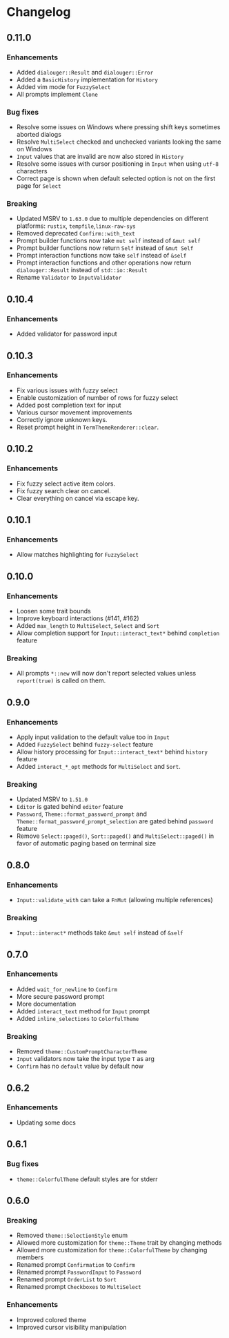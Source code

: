 # Changelog

## 0.11.0

### Enhancements

* Added `dialouger::Result` and `dialouger::Error`
* Added a `BasicHistory` implementation for `History`
* Added vim mode for `FuzzySelect`
* All prompts implement `Clone`

### Bug fixes

* Resolve some issues on Windows where pressing shift keys sometimes aborted dialogs
* Resolve `MultiSelect` checked and unchecked variants looking the same on Windows
* `Input` values that are invalid are now also stored in `History`
* Resolve some issues with cursor positioning in `Input` when using `utf-8` characters
* Correct page is shown when default selected option is not on the first page for `Select`

### Breaking

* Updated MSRV to `1.63.0` due to multiple dependencies on different platforms: `rustix`, `tempfile`,`linux-raw-sys`
* Removed deprecated `Confirm::with_text`
* Prompt builder functions now take `mut self` instead of `&mut self`
* Prompt builder functions now return `Self` instead of `&mut Self`
* Prompt interaction functions now take `self` instead of `&self`
* Prompt interaction functions and other operations now return `dialouger::Result` instead of `std::io::Result`
* Rename `Validator` to `InputValidator`

## 0.10.4

### Enhancements

* Added validator for password input

## 0.10.3

### Enhancements

* Fix various issues with fuzzy select
* Enable customization of number of rows for fuzzy select
* Added post completion text for input
* Various cursor movement improvements
* Correctly ignore unknown keys.
* Reset prompt height in `TermThemeRenderer::clear`.

## 0.10.2

### Enhancements

* Fix fuzzy select active item colors.
* Fix fuzzy search clear on cancel.
* Clear everything on cancel via escape key.

## 0.10.1

### Enhancements

* Allow matches highlighting for `FuzzySelect`

## 0.10.0

### Enhancements

* Loosen some trait bounds
* Improve keyboard interactions (#141, #162)
* Added `max_length` to `MultiSelect`, `Select` and `Sort`
* Allow completion support for `Input::interact_text*` behind `completion` feature

### Breaking

* All prompts `*::new` will now don't report selected values unless `report(true)` is called on them.

## 0.9.0

### Enhancements

* Apply input validation to the default value too in `Input`
* Added `FuzzySelect` behind `fuzzy-select` feature
* Allow history processing for `Input::interact_text*` behind `history` feature
* Added `interact_*_opt` methods for `MultiSelect` and `Sort`.

### Breaking

* Updated MSRV to `1.51.0`
* `Editor` is gated behind `editor` feature
* `Password`, `Theme::format_password_prompt` and `Theme::format_password_prompt_selection` are gated behind `password` feature
* Remove `Select::paged()`, `Sort::paged()` and `MultiSelect::paged()` in favor of automatic paging based on terminal size

## 0.8.0

### Enhancements

* `Input::validate_with` can take a `FnMut` (allowing multiple references)

### Breaking

* `Input::interact*` methods take `&mut self` instead of `&self`

## 0.7.0

### Enhancements

* Added `wait_for_newline` to `Confirm`
* More secure password prompt
* More documentation
* Added `interact_text` method for `Input` prompt
* Added `inline_selections` to `ColorfulTheme`

### Breaking

* Removed `theme::CustomPromptCharacterTheme`
* `Input` validators now take the input type `T` as arg
* `Confirm` has no `default` value by default now

## 0.6.2

### Enhancements

* Updating some docs

## 0.6.1

### Bug fixes

* `theme::ColorfulTheme` default styles are for stderr

## 0.6.0

### Breaking

* Removed `theme::SelectionStyle` enum
* Allowed more customization for `theme::Theme` trait by changing methods
* Allowed more customization for `theme::ColorfulTheme` by changing members
* Renamed prompt `Confirmation` to `Confirm`
* Renamed prompt `PasswordInput` to `Password`
* Renamed prompt `OrderList` to `Sort`
* Renamed prompt `Checkboxes` to `MultiSelect`

### Enhancements

* Improved colored theme
* Improved cursor visibility manipulation
